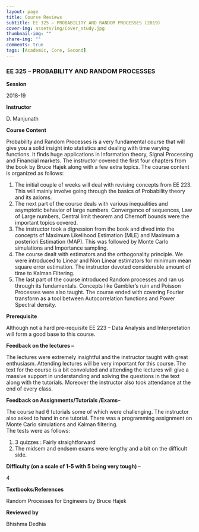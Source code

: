 ```yaml
---
layout: page
title: Course Reviews
subtitle: EE 325 – PROBABILITY AND RANDOM PROCESSES (2019)
cover-img: assets/img/Cover_study.jpg
thumbnail-img: ""
share-img: ""
comments: true
tags: [Academic, Core, Second]
---
```


### EE 325 – PROBABILITY AND RANDOM PROCESSES

**Session**

2018-19

**Instructor**

D. Manjunath

**Course Content** 

Probability and Random Processes is a very fundamental course that will give you a solid insight into statistics and dealing with time varying functions. It finds huge applications in Information theory, Signal Processing and Financial markets. The instructor covered the first four chapters from the book by Bruce Hajek along with a few extra topics. The course content is organized as follows:

1) The initial couple of weeks will deal with revising concepts from EE 223. This will mainly involve going through the basics of Probability theory and its axioms.  
2) The next part of the course deals with various inequalities and asymptotic behavior of large numbers. Convergence of sequences, Law of Large numbers, Central limit theorem and Chernoff bounds were the important topics covered.  
3) The instructor took a digression from the book and dived into the concepts of Maximum Likelihood Estimation (MLE) and Maximum a posteriori Estimation (MAP). This was followed by Monte Carlo simulations and Importance sampling.  
4) The course dealt with estimators and the orthogonality principle. We were introduced to Linear and Non Linear estimators for minimum mean square error estimation. The instructor devoted considerable amount of time to Kalman Filtering.  
5) The last part of the course introduced Random processes and ran us through its fundamentals. Concepts like Gambler’s ruin and Poisson Processes were also taught. The course ended with covering Fourier transform as a tool between Autocorrelation functions and Power Spectral density.

**Prerequisite**

Although not a hard pre-requisite EE 223 – Data Analysis and Interpretation will form a good base to this course.

**Feedback on the lectures –**

The lectures were extremely insightful and the instructor taught with great enthusiasm. Attending lectures will be very important for this course. The text for the course is a bit convoluted and attending the lectures will give a massive support in understanding and solving the questions in the text along with the tutorials. Moreover the instructor also took attendance at the end of every class.

**Feedback on Assignments/Tutorials /Exams–**  

The course had 6 tutorials some of which were challenging. The instructor also asked to hand in one tutorial. There was a programming assignment on Monte Carlo simulations and Kalman filtering.  
The tests were as follows:  
1) 3 quizzes : Fairly straightforward  
2) The midsem and endsem exams were lengthy and a bit on the difficult side.

**Difficulty (on a scale of 1-5 with 5 being very tough) –**

4

**Textbooks**/**References**

Random Processes for Engineers by Bruce Hajek

**Reviewed by**

Bhishma Dedhia
